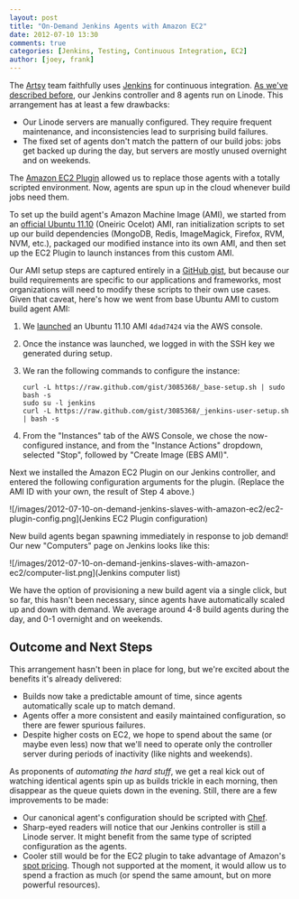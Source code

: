 ```yaml
---
layout: post
title: "On-Demand Jenkins Agents with Amazon EC2"
date: 2012-07-10 13:30
comments: true
categories: [Jenkins, Testing, Continuous Integration, EC2]
author: [joey, frank]
---
```


The [Artsy](http://artsy.net) team faithfully uses [Jenkins](http://jenkins-ci.org) for continuous integration.
[As we've described before](http://artsy.github.com/blog/2012/05/27/using-jenkins-for-ruby-and-ruby-on-rails-teams/),
our Jenkins controller and 8 agents run on Linode. This arrangement has at least a few drawbacks:

- Our Linode servers are manually configured. They require frequent maintenance, and inconsistencies lead to
  surprising build failures.
- The fixed set of agents don't match the pattern of our build jobs: jobs get backed up during the day, but servers
  are mostly unused overnight and on weekends.

The [Amazon EC2 Plugin](https://wiki.jenkins-ci.org/display/JENKINS/Amazon+EC2+Plugin) allowed us to replace those
agents with a totally scripted environment. Now, agents are spun up in the cloud whenever build jobs need them.

<!-- more -->

To set up the build agent's Amazon Machine Image (AMI), we started from an
[official Ubuntu 11.10](http://cloud-images.ubuntu.com/releases/oneiric/release/) (Oneiric Ocelot) AMI, ran
initialization scripts to set up our build dependencies (MongoDB, Redis, ImageMagick, Firefox, RVM, NVM, etc.),
packaged our modified instance into its own AMI, and then set up the EC2 Plugin to launch instances from this
custom AMI.

Our AMI setup steps are captured entirely in a [GitHub gist](https://gist.github.com/3085368), but because our
build requirements are specific to our applications and frameworks, most organizations will need to modify these
scripts to their own use cases. Given that caveat, here's how we went from base Ubuntu AMI to custom build agent
AMI:

1.  We [launched](https://console.aws.amazon.com/ec2/home?region=us-east-1#launchAmi=ami-4dad7424) an Ubuntu 11.10
    AMI `4dad7424` via the AWS console.
2.  Once the instance was launched, we logged in with the SSH key we generated during setup.
3.  We ran the following commands to configure the instance:

        curl -L https://raw.github.com/gist/3085368/_base-setup.sh | sudo bash -s
        sudo su -l jenkins
        curl -L https://raw.github.com/gist/3085368/_jenkins-user-setup.sh | bash -s

4.  From the "Instances" tab of the AWS Console, we chose the now-configured instance, and from the "Instance
    Actions" dropdown, selected "Stop", followed by "Create Image (EBS AMI)".

Next we installed the Amazon EC2 Plugin on our Jenkins controller, and entered the following configuration
arguments for the plugin. (Replace the AMI ID with your own, the result of Step 4 above.)

![/images/2012-07-10-on-demand-jenkins-slaves-with-amazon-ec2/ec2-plugin-config.png](Jenkins EC2 Plugin
configuration)

New build agents began spawning immediately in response to job demand! Our new "Computers" page on Jenkins looks
like this:

![/images/2012-07-10-on-demand-jenkins-slaves-with-amazon-ec2/computer-list.png](Jenkins computer list)

We have the option of provisioning a new build agent via a single click, but so far, this hasn't been necessary,
since agents have automatically scaled up and down with demand. We average around 4-8 build agents during the day,
and 0-1 overnight and on weekends.

## Outcome and Next Steps

This arrangement hasn't been in place for long, but we're excited about the benefits it's already delivered:

- Builds now take a predictable amount of time, since agents automatically scale up to match demand.
- Agents offer a more consistent and easily maintained configuration, so there are fewer spurious failures.
- Despite higher costs on EC2, we hope to spend about the same (or maybe even less) now that we'll need to operate
  only the controller server during periods of inactivity (like nights and weekends).

As proponents of _automating the hard stuff_, we get a real kick out of watching identical agents spin up as builds
trickle in each morning, then disappear as the queue quiets down in the evening. Still, there are a few
improvements to be made:

- Our canonical agent's configuration should be scripted with [Chef](http://www.opscode.com/chef/).
- Sharp-eyed readers will notice that our Jenkins controller is still a Linode server. It might benefit from the
  same type of scripted configuration as the agents.
- Cooler still would be for the EC2 plugin to take advantage of Amazon's
  [spot pricing](http://aws.amazon.com/ec2/spot-instances/). Though not supported at the moment, it would allow us
  to spend a fraction as much (or spend the same amount, but on more powerful resources).

